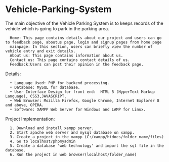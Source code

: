 # Vehicle-Parking-System


The main objective of the Vehicle Parking  System is to keeps records of the vehicle which is going to park in the parking area.
      
      Home: This page contains details about our project and users can go to feedback page, aboutus page, login and signup pages from home page
      mainpage: In this section, users can briefly view the number of vehicle entry and exit details.
      About us: This page contains information about us.
      Contact us: This page contains contact details of us.
      Feedback:Users can post their opinion in the feedback page.


Details:

      •	Language Used: PHP for backend processing.
      •	Database: MySQL for database.
      •	User Interface Design for front end:  HTML 5 (HyperText Markup Language), CSS3,JAVASCRIPT.
      •	Web Browser: Mozilla Firefox, Google Chrome, Internet Explorer 8 and above, OPERA.
      •	Software: XAMPP Web Server for Windows and LAMP for Linux.


Project Implementation:

      1. Download and install xampp server.
      2. Start apache web server and mysql database on xampp.
      3. Create a project in the xampp (C:/xampp/htdocs/folder_name/files)
      4. Go to localhost/phpmyadmin
      5. Create a database 'web technology' and import the sql file in the database.
      6. Run the project in web browser(localhost/folder_name)


